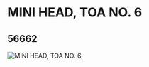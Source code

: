 # MINI HEAD, TOA NO. 6
## 56662
![MINI HEAD, TOA NO. 6](https://lc-www-live-s.legocdn.com/media/bricks/5/2/4298926.jpg)